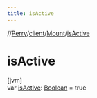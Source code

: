 ```yaml
---
title: isActive
---
```

//[Perry](../../../index.html)/[client](../index.html)/[Mount](index.html)/[isActive](is-active.html)



# isActive



[jvm]\
var [isActive](is-active.html): [Boolean](https://kotlinlang.org/api/latest/jvm/stdlib/kotlin/-boolean/index.html) = true





